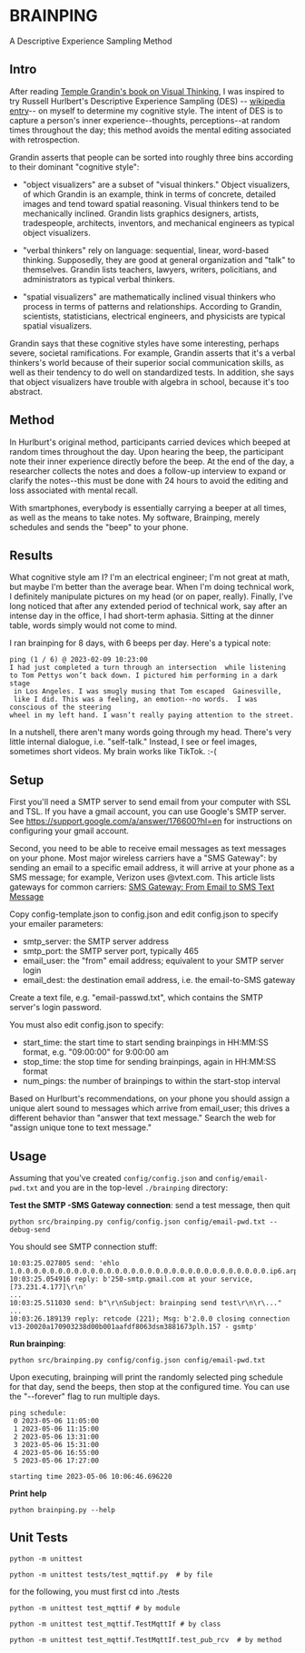 # BRAINPING

A Descriptive Experience Sampling Method

## Intro

After reading [Temple Grandin's book on Visual Thinking](https://www.templegrandin.com/templegrandinbooks.html), I was inspired to try Russell Hurlbert's Descriptive Experience Sampling (DES) -- [wikipedia entry](https://en.wikipedia.org/wiki/Descriptive_Experience_Sampling)-- on myself to determine my cognitive style.  The intent of DES is to capture a person's inner experience--thoughts, perceptions--at random times throughout the day; this method avoids the mental editing associated with retrospection. 

Grandin asserts that people can be sorted into roughly three bins according to their dominant "cognitive style":

* "object visualizers" are a subset of "visual thinkers." Object visualizers, of which Grandin is an example, think in terms of concrete, detailed images and tend toward spatial reasoning.  Visual thinkers tend to be mechanically inclined. Grandin lists graphics designers, artists, tradespeople, architects, inventors, and mechanical engineers as typical object visualizers.

* "verbal thinkers" rely on language: sequential, linear, word-based thinking.  Supposedly, they are good at general organization and "talk" to themselves. Grandin lists teachers, lawyers, writers, policitians, and administrators as typical verbal thinkers.

* "spatial visualizers" are mathematically inclined visual thinkers who process in terms of patterns and relationships. According to Grandin, scientists, statisticians, electrical engineers, and physicists are typical spatial visualizers.

Grandin says that these cognitive styles have some interesting, perhaps severe, societal ramifications. For example, Grandin asserts that it's a verbal thinkers's world because of their superior social communication skills, as well as their tendency to do well on standardized tests. In addition, she says that object visualizers have trouble with algebra in school, because it's too abstract. 

## Method

In Hurlburt's original method, participants carried devices which beeped at random times throughout the day. Upon hearing the beep, the participant note their inner experience directly before the beep. At the end of the day, a researcher collects the notes and does a follow-up interview to expand or clarify the notes--this must be done with 24 hours to avoid the editing and loss associated with mental recall.

With smartphones, everybody is essentially carrying a beeper at all times, as well as the means to take notes.  My software, Brainping, merely schedules and sends the "beep" to your phone.

## Results

What cognitive style am I? I'm an electrical engineer; I'm not great at math, but maybe I'm better than the average bear. When I'm doing technical work, I definitely manipulate pictures on my head (or on paper, really). Finally, I've long noticed that after any extended period of technical work, say after an intense day in the office, I had short-term aphasia. Sitting at the dinner table, words simply would not come to mind.

I ran brainping for 8 days, with 6 beeps per day. Here's a typical note:

```
ping (1 / 6) @ 2023-02-09 10:23:00
I had just completed a turn through an intersection  while listening 
to Tom Pettys won’t back down. I pictured him performing in a dark stage
 in Los Angeles. I was smugly musing that Tom escaped  Gainesville,
 like I did. This was a feeling, an emotion--no words.  I was conscious of the steering 
wheel in my left hand. I wasn’t really paying attention to the street. 
```

In a nutshell, there aren't many words going through my head. There's very little internal dialogue, i.e. "self-talk." Instead, I see or feel images, sometimes short videos. My brain works like TikTok. :-(

## Setup

First you'll need a SMTP server to send email from your computer with SSL and TSL. If you have a gmail account, you can use Google's SMTP server. See https://support.google.com/a/answer/176600?hl=en for instructions on configuring your gmail account.

Second, you need to be able to receive email messages as text messages on your phone. Most major wireless carriers have a "SMS Gateway": by sending an email to a specific email address, it will arrive at your phone as a SMS message; for example, Verizon uses <phonenumber>@vtext.com. This article lists gateways for common carriers: [SMS Gateway: From Email to SMS Text Message](https://www.lifewire.com/sms-gateway-from-email-to-sms-text-message-2495456)

Copy config-template.json to config.json and edit config.json to specify your emailer parameters:

- smtp_server: the SMTP server address
- smtp_port: the SMTP server port, typically 465
- email_user: the "from" email address; equivalent to your SMTP server login
- email_dest: the destination email address, i.e. the email-to-SMS gateway

Create a text file, e.g. "email-passwd.txt", which contains the SMTP server's login password.

You must also edit config.json to specify:

- start_time: the start time to start sending brainpings in HH:MM:SS format, e.g. "09:00:00" for 9:00:00 am
- stop_time: the stop time for sending brainpings, again in HH:MM:SS format
- num_pings: the number of brainpings to within the start-stop interval

Based on Hurlburt's recommendations, on your phone you should assign a unique alert sound to messages which arrive from email_user; this drives a different behavior than "answer that text message." Search the web for "assign unique tone to text message."

## Usage

Assuming that you've created ```config/config.json``` and ```config/email-pwd.txt``` and you are in the top-level ```./brainping``` directory:

**Test the SMTP -SMS Gateway connection**: send a test message, then quit

```
python src/brainping.py config/config.json config/email-pwd.txt --debug-send
```

You should see SMTP connection stuff:

```
10:03:25.027805 send: 'ehlo 1.0.0.0.0.0.0.0.0.0.0.0.0.0.0.0.0.0.0.0.0.0.0.0.0.0.0.0.0.0.0.0.ip6.arpa\r\n'
10:03:25.054916 reply: b'250-smtp.gmail.com at your service, [73.231.4.177]\r\n'
...
10:03:25.511030 send: b"\r\nSubject: brainping send test\r\n\r\..."
...
10:03:26.189139 reply: retcode (221); Msg: b'2.0.0 closing connection v13-20020a170903238d00b001aafdf8063dsm3881673plh.157 - gsmtp'
```

**Run brainping**:

```
python src/brainping.py config/config.json config/email-pwd.txt
```

Upon executing, brainping will print the randomly selected ping schedule for that day, send the beeps, then stop at the configured time. You can use the "--forever" flag to run multiple days.

```
ping schedule:
 0 2023-05-06 11:05:00
 1 2023-05-06 11:15:00
 2 2023-05-06 13:31:00
 3 2023-05-06 15:31:00
 4 2023-05-06 16:55:00
 5 2023-05-06 17:27:00

starting time 2023-05-06 10:06:46.696220
```

**Print help**

```
python brainping.py --help
```

## Unit Tests

```
python -m unittest
```

```
python -m unittest tests/test_mqttif.py  # by file
```

for the following, you must first cd into ./tests

```
python -m unittest test_mqttif # by module

python -m unittest test_mqttif.TestMqttIf # by class

python -m unittest test_mqttif.TestMqttIf.test_pub_rcv  # by method
```
